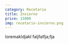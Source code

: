 ```yaml
---
category: Recetario
title: Invierno
price: 15000
img: recetario-invierno.png
---
```


loremakldjakl faljfalfja;fja